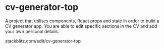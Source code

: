 # cv-generator-top

A project that utilises components, React props and state in order to build a CV generator app. You are able to edit specific sections in the CV and add your own personal details.

stackblitz.com/edit/cv-generator-top

